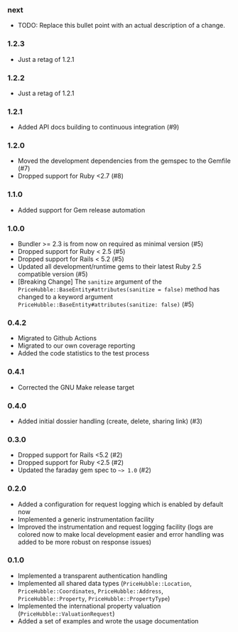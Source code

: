 ### next

* TODO: Replace this bullet point with an actual description of a change.

### 1.2.3

* Just a retag of 1.2.1

### 1.2.2

* Just a retag of 1.2.1

### 1.2.1

* Added API docs building to continuous integration (#9)

### 1.2.0

* Moved the development dependencies from the gemspec to the Gemfile (#7)
* Dropped support for Ruby <2.7 (#8)

### 1.1.0

* Added support for Gem release automation

### 1.0.0

* Bundler >= 2.3 is from now on required as minimal version (#5)
* Dropped support for Ruby < 2.5 (#5)
* Dropped support for Rails < 5.2 (#5)
* Updated all development/runtime gems to their latest
  Ruby 2.5 compatible version (#5)
* [Breaking Change] The `sanitize` argument of the
  `PriceHubble::BaseEntity#attributes(sanitize = false)` method has changed to
  a keyword argument `PriceHubble::BaseEntity#attributes(sanitize: false)` (#5)

### 0.4.2

* Migrated to Github Actions
* Migrated to our own coverage reporting
* Added the code statistics to the test process

### 0.4.1

* Corrected the GNU Make release target

### 0.4.0

* Added initial dossier handling (create, delete, sharing link) (#3)

### 0.3.0

* Dropped support for Rails <5.2 (#2)
* Dropped support for Ruby <2.5 (#2)
* Updated the faraday gem spec to `~> 1.0` (#2)

### 0.2.0

* Added a configuration for request logging which is enabled by default now
* Implemented a generic instrumentation facility
* Improved the instrumentation and request logging facility (logs are colored
  now to make local development easier and error handling was added to be more
  robust on response issues)

### 0.1.0

* Implemented a transparent authentication handling
* Implemented all shared data types (`PriceHubble::Location`,
  `PriceHubble::Coordinates`, `PriceHubble::Address`, `PriceHubble::Property`,
  `PriceHubble::PropertyType`)
* Implemented the international property valuation
  (`PriceHubble::ValuationRequest`)
* Added a set of examples and wrote the usage documentation
